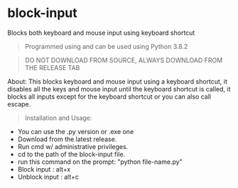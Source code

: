 # block-input
Blocks both keyboard and mouse input using keyboard shortcut

> Programmed using and can be used using Python 3.8.2

> DO NOT DOWNLOAD FROM SOURCE, ALWAYS DOWNLOAD FROM THE RELEASE TAB 

About: This blocks keyboard and mouse input using a keyboard shortcut,
it disables all the keys and mouse input until the keyboard shortcut is called,
it blocks all inputs except for the keyboard shortcut or you can also call escape.

> Installation and Usage:
- You can use the .py version or .exe one
- Download from the latest release.
- Run cmd w/ administrative privileges.
- cd to the path of the block-input file.
- run this command on the prompt: "python file-name.py"
- Block input : alt+x
- Unblock input : alt+c
  
